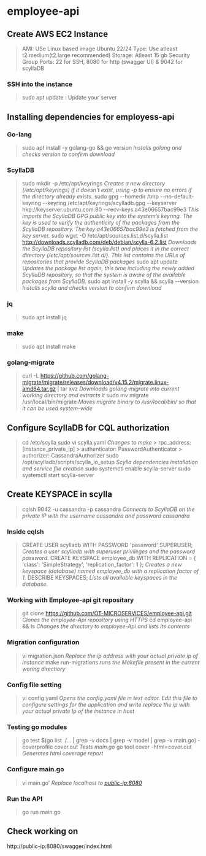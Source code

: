 # employee-api
## Create AWS EC2 Instance
> AMI: USe Linux based image Ubuntu 22/24
> Type: Use atleast t2.medium(t2.large recommended)
> Storage: Atleast 15 gb
> Security Group Ports: 22 for SSH, 8080 for http (swagger UI) & 9042 for scyllaDB
### SSH into the instance
> sudo apt update : Update your server
## Installing dependencies for employess-api
### Go-lang
> sudo apt install -y golang-go && go version
    *Installs golang and checks version to confirm download*
### ScyllaDB
> sudo mkdir -p /etc/apt/keyrings
    *Creates a new directory (/etc/apt/keyrings) if it doesn't exist, using -p to ensure no errors if the directory already exists.*
> sudo gpg --homedir /tmp --no-default-keyring --keyring /etc/apt/keyrings/scylladb.gpg --keyserver hkp://keyserver.ubuntu.com:80 --recv-keys a43e06657bac99e3
    *This imports the ScyllaDB GPG public key into the system’s keyring. The key is used to verify the authenticity of the packages from the ScyllaDB repository. The key a43e06657bac99e3 is fetched from the key server.*
> sudo wget -O /etc/apt/sources.list.d/scylla.list http://downloads.scylladb.com/deb/debian/scylla-6.2.list
    *Downloads the ScyllaDB repository list (scylla.list) and places it in the correct directory (/etc/apt/sources.list.d/). This list contains the URLs of repositories that provide ScyllaDB packages*
> sudo apt update
    *Updates the package list again, this time including the newly added ScyllaDB repository, so that the system is aware of the available packages from ScyllaDB.*
> sudo apt install -y scylla && scylla --version
    *Installs scylla and checks version to confirm download*
### jq
> sudo apt install jq
### make 
> sudo apt install make
### golang-migrate
> curl -L https://github.com/golang-migrate/migrate/releases/download/v4.15.2/migrate.linux-amd64.tar.gz | tar xvz
    *Downloads golang-migrate into current working directory and extracts it*
> sudo mv migrate /usr/local/bin/migrate
    *Moves migrate binary to /usr/local/bin/ so that it can be used system-wide*
## Configure ScyllaDB for CQL authorization
> cd /etc/scylla
> sudo vi scylla.yaml
    *Changes to make*
    > rpc_address:[instance_private_ip]
    > authenticator: PasswordAuthenticator
    > authorizer: CassandraAuthorizer
> sudo /opt/scylladb/scripts/scylla_io_setup
    *Scylla dependencies installation and service file creation*
> sudo systemctl enable scylla-server
> sudo systemctl start scylla-server
## Create KEYSPACE in scylla 
> cqlsh <instance-private-Ip> 9042 -u cassandra -p cassandra
    *Connects to ScyllaDB on the private IP with the username cassandra and password cassandra*
### Inside cqlsh 
> CREATE USER scylladb WITH PASSWORD 'password' SUPERUSER;
    *Creates a user scylladb with superuser privileges and the password password.*
> CREATE KEYSPACE employee_db WITH REPLICATION = { 'class': 'SimpleStrategy', 'replication_factor': 1 };
    *Creates a new keyspace (database) named employee_db with a replication factor of 1.*
>  DESCRIBE KEYSPACES;
    *Lists all available keyspaces in the database.*
### Working with Employee-api git repositary 
> git clone https://github.com/OT-MICROSERVICES/employee-api.git
    *Clones the employee-Api repository using HTTPS*
> cd employee-api && ls
    *Changes the directory to employee-Api and lists its contents*
### Migration configuration
> vi migration.json
    *Replace the ip address with your actual private ip of instance*
> make run-migrations
    *runs the Makefile present in the current woring directiory*
### Config file setting
> vi config.yaml
    *Opens the config.yaml file in text editor. Edit this file to configure settings for the application and write replace the ip with your actual private Ip of the instance in host*
### Testing go modules
> go test $(go list ./... | grep -v docs | grep -v model | grep -v main.go) -coverprofile cover.out
    *Tests main.go*
> go tool cover -html=cover.out
    *Generates html coverage report*
### Configure main.go
> vi main.go'
    *Replace localhost to <public-ip:8080>*
### Run the API
> go run main.go
## Check working on 
http://public-ip:8080/swagger/index.html
